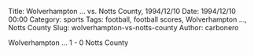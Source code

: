 Title: Wolverhampton … vs. Notts County, 1994/12/10
Date: 1994/12/10 00:00
Category: sports
Tags: football, football scores, Wolverhampton …, Notts County
Slug: wolverhampton-vs-notts-county
Author: carbonero


Wolverhampton … 1 - 0 Notts County
